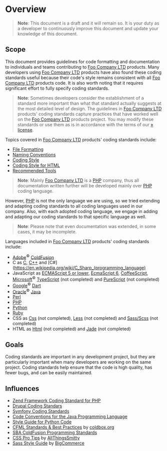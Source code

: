 # Overview

> **Note**: This document is a draft and it will remain so. It is your duty as a developer to continuously
improve this document and update your knowledge of this document.

## Scope

This document provides guidelines for code formatting and documentation to individuals and teams contributing to
[Foo Company LTD](http://company.foo/) products. Many developers using [Foo Company LTD](http://company.foo/) products
have also found these coding standards useful because their code's style remains consistent with all
[Foo Company LTD](http://company.foo/) products code. It is also worth noting that it requires significant effort to
fully specify coding standards.

> **Note**: Sometimes developers consider the establishment of a standard more important than what that standard actually
suggests at the most detailed level of design. The guidelines in [Foo Company LTD](http://company.foo/) products' coding
standards capture practices that have worked well on the [Foo Company LTD](http://company.foo/) products project. You
may modify these standards or use them as is in accordance with the terms of our
[» license](https://raw.githubusercontent.com/dragoscirjan/coding-standards/master/LICENSE).

Topics covered in [Foo Company LTD](http://company.foo/) products' coding standards include:

* [File Formatting](formating.md)
* [Naming Conventions](naming.md)
* [Coding Style](style.md)
* [Coding Style for HTML](style-html.md)
* [Recommended Tools](recommend.md)

> **Note**: Mainly [Foo Company LTD](http://company.foo/) is a [PHP](http://php.net/) company, thus all documentation
written further will be developed mainly over [PHP](http://php.net/) coding language.

However, [PHP](http://php.net/) is not the only language we are using, so we tried extending and adapting coding
standards to all coding languages used in our company. Also, with each adopted coding language, we engage in adding
and adapting our coding standards to that specific language as well.

> **Note**: Please note that even documentation was extended, in some cases, it may be incomplete.

Languages included in [Foo Company LTD](http://company.foo/) products' coding standards include:

* [Adobe](http://www.adobe.com)<sup>&copy;</sup> [ColdFusion](http://www.adobe.com/products/coldfusion-family.html)
* C as [C](https://en.wikipedia.org/wiki/List_of_C-family_programming_languages), [C++](https://en.wikipedia.org/wiki/C%2B%2B)
  and [C&#35;](https://en.wikipedia.org/wiki/C_Sharp_(programming_language)
* JavaScript as [ECMAScript 5 or lower](https://en.wikipedia.org/wiki/JavaScript),
  [EcmaScript 6](https://github.com/lukehoban/es6features), [CoffeeScript](http://coffeescript.org),
  [Microsoft](http://microsoft.com)<sup>&copy;</sup> [TypeScript](http://www.typescriptlang.org) (not completed) and
  [PureScript](http://www.purescript.org) (not completed)
* [Google](http://code.google.com/p/dart)<sup>&copy;</sup> [Dart](https://www.dartlang.org)
* [Oracle](https://www.oracle.com)<sup>&copy;</sup> [Java](https://www.oracle.com/java/index.html)
* [Perl](https://www.perl.org)
* [PHP](http://php.net)
* [Python](https://www.python.org)
* [Ruby](http://ruby.com)
* CSS as [Css](https://en.wikipedia.org/wiki/Cascading_Style_Sheets) (not completed), [Less](http://lesscss.org) (not completed) and
  [Sass/Scss](http://sass-lang.com) (not completed)
* HTML as [Html](https://en.wikipedia.org/wiki/HTML) (not completed) and [Jade](http://jade-lang.com) (not completed)

## Goals
Coding standards are important in any development project, but they are particularly important when many developers are
working on the same project. Coding standards help ensure that the code is high quality, has fewer bugs, and can be
easily maintained.

## Influences

* [Zend Framework Coding Standard for PHP](http://framework.zend.com/manual/current/en/ref/coding.standard.html)
* [Drupal Coding Standars](https://www.drupal.org/coding-standards)
* [Symfony Coding Standards](http://symfony.com/doc/current/contributing/code/standards.html)
* [Code Conventions for the Java Programming Language](http://www.oracle.com/technetwork/java/javase/documentation/codeconventions-139411.html#16711)
* [Style Guide for Python Code](https://www.python.org/dev/peps/pep-0008/)
* [CFML Standards & Best Practices](http://wiki.coldbox.org/wiki/DevelopmentBestPractices.cfm) by [coldbox.org](coldbox.org)
* [SBA ColdFusion Programming Standards](https://www.scribd.com/doc/17091861/Cold-Fusion-Coding-Standards)
* [CSS Pro Tips](https://github.com/AllThingsSmitty/css-protips) by [AllThingsSmitty](https://github.com/AllThingsSmitty)
* [Sass Style Guide](https://github.com/bigcommerce/sass-style-guide) by [BigCommerce](https://github.com/bigcommerce/sass-style-guide)
